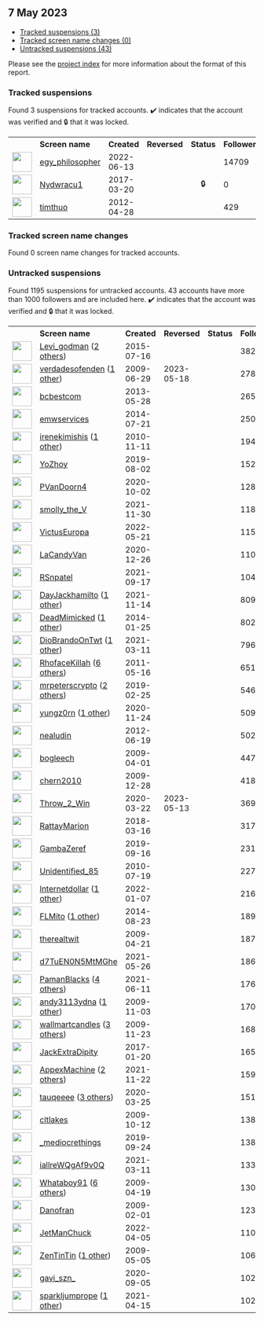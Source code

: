 ##  7 May 2023

* [Tracked suspensions (3)](#tracked-suspensions)
* [Tracked screen name changes (0)](#tracked-screen-name-changes)
* [Untracked suspensions (43)](#untracked-suspensions)

Please see the [project index](https://github.com/travisbrown/twitter-watch) for more information about the format of this report.

### Tracked suspensions

Found 3 suspensions for tracked accounts.
  ✔️ indicates that the account was verified and 🔒 that it was locked.

<table>
    <tr>
        <th></th>
        <th align="left">Screen name</th>
        <th align="left">Created</th>
        <th align="left">Reversed</th>
        <th align="left">Status</th>
        <th align="left">Followers</th>
        <th align="left">Ranking</th></tr>
    </tr>
        <tr>
            <td><a href="https://twitter.com/intent/user?user_id=1536399572364414976">
                <img src="https://pbs.twimg.com/profile_images/1597016819138789382/M8TXrVRM_normal.jpg" width="40px" height="40px" align="center"/></a>
            </td>
            <td>
                <a href="https://twitter.com/egy_philosopher">egy_philosopher</a></td>
            <td>2022-06-13</td>
            <td></td>
            <td align="center"></td>
            <td>14709</td>
            <td>7881</td>
        </tr>
        <tr>
            <td><a href="https://twitter.com/intent/user?user_id=843615625486438400">
                <img src="https://pbs.twimg.com/profile_images/1455773650934812672/I5s_nszX_normal.jpg" width="40px" height="40px" align="center"/></a>
            </td>
            <td>
                <a href="https://twitter.com/Nydwracu1">Nydwracu1</a></td>
            <td>2017-03-20</td>
            <td></td>
            <td align="center">🔒</td>
            <td>0</td>
            <td>25175</td>
        </tr>
        <tr>
            <td><a href="https://twitter.com/intent/user?user_id=565195885">
                <img src="https://pbs.twimg.com/profile_images/1274893153867350019/QBNOqXP0_normal.jpg" width="40px" height="40px" align="center"/></a>
            </td>
            <td>
                <a href="https://twitter.com/timthuo">timthuo</a></td>
            <td>2012-04-28</td>
            <td></td>
            <td align="center"></td>
            <td>429</td>
            <td>87643</td>
        </tr></table>

### Tracked screen name changes

Found 0 screen name changes for tracked accounts.

### Untracked suspensions

Found 1195 suspensions for untracked accounts.
43 accounts have more than 1000 followers and are included here.
  ✔️ indicates that the account was verified and 🔒 that it was locked.

<table>
    <tr>
        <th></th>
        <th align="left">Screen name</th>
        <th align="left">Created</th>
        <th align="left">Reversed</th>
        <th align="left">Status</th>
        <th align="left">Followers</th>
    </tr>
        <tr>
            <td><a href="https://twitter.com/intent/user?user_id=3379259710">
                <img src="https://pbs.twimg.com/profile_images/1525160513113669632/ykHrqpI-_normal.jpg" width="40px" height="40px" align="center"/></a>
            </td>
            <td>
                <a href="https://twitter.com/Levi_godman">Levi_godman</a>&nbsp;(<a href="https://api.memory.lol/v1/tw/id/3379259710">2 others</a>)&nbsp;</td>
            <td>2015-07-16</td>
            <td></td>
            <td align="center"></td>
            <td>38281</td>
        </tr>
        <tr>
            <td><a href="https://twitter.com/intent/user?user_id=51933295">
                <img src="https://pbs.twimg.com/profile_images/1086520057520365568/XGBmgxYH_normal.jpg" width="40px" height="40px" align="center"/></a>
            </td>
            <td>
                <a href="https://twitter.com/verdadesofenden">verdadesofenden</a>&nbsp;(<a href="https://api.memory.lol/v1/tw/id/51933295">1 other</a>)&nbsp;</td>
            <td>2009-06-29</td>
            <td>2023-05-18</td>
            <td align="center"></td>
            <td>27845</td>
        </tr>
        <tr>
            <td><a href="https://twitter.com/intent/user?user_id=1463649217">
                <img src="https://pbs.twimg.com/profile_images/1009075227077140481/I3EsWX7N_normal.jpg" width="40px" height="40px" align="center"/></a>
            </td>
            <td>
                <a href="https://twitter.com/bcbestcom">bcbestcom</a></td>
            <td>2013-05-28</td>
            <td></td>
            <td align="center"></td>
            <td>26507</td>
        </tr>
        <tr>
            <td><a href="https://twitter.com/intent/user?user_id=2667096109">
                <img src="https://pbs.twimg.com/profile_images/779147082892316672/GOquff5b_normal.jpg" width="40px" height="40px" align="center"/></a>
            </td>
            <td>
                <a href="https://twitter.com/emwservices">emwservices</a></td>
            <td>2014-07-21</td>
            <td></td>
            <td align="center"></td>
            <td>25067</td>
        </tr>
        <tr>
            <td><a href="https://twitter.com/intent/user?user_id=214450204">
                <img src="https://pbs.twimg.com/profile_images/1310212020038438916/GHKSFQqf_normal.jpg" width="40px" height="40px" align="center"/></a>
            </td>
            <td>
                <a href="https://twitter.com/irenekimishis">irenekimishis</a>&nbsp;(<a href="https://api.memory.lol/v1/tw/id/214450204">1 other</a>)&nbsp;</td>
            <td>2010-11-11</td>
            <td></td>
            <td align="center"></td>
            <td>19418</td>
        </tr>
        <tr>
            <td><a href="https://twitter.com/intent/user?user_id=1157378140445876225">
                <img src="https://pbs.twimg.com/profile_images/1580826970715086848/NdtknVk3_normal.jpg" width="40px" height="40px" align="center"/></a>
            </td>
            <td>
                <a href="https://twitter.com/YoZhoy">YoZhoy</a></td>
            <td>2019-08-02</td>
            <td></td>
            <td align="center"></td>
            <td>15226</td>
        </tr>
        <tr>
            <td><a href="https://twitter.com/intent/user?user_id=1312082138095812608">
                <img src="https://pbs.twimg.com/profile_images/1539170731774431234/XPE263Fk_normal.jpg" width="40px" height="40px" align="center"/></a>
            </td>
            <td>
                <a href="https://twitter.com/PVanDoorn4">PVanDoorn4</a></td>
            <td>2020-10-02</td>
            <td></td>
            <td align="center"></td>
            <td>12892</td>
        </tr>
        <tr>
            <td><a href="https://twitter.com/intent/user?user_id=1465650253240193029">
                <img src="https://pbs.twimg.com/profile_images/1468214316168060939/6fw4JvMa_normal.jpg" width="40px" height="40px" align="center"/></a>
            </td>
            <td>
                <a href="https://twitter.com/smolly_the_V">smolly_the_V</a></td>
            <td>2021-11-30</td>
            <td></td>
            <td align="center"></td>
            <td>11852</td>
        </tr>
        <tr>
            <td><a href="https://twitter.com/intent/user?user_id=1527815172638887942">
                <img src="https://pbs.twimg.com/profile_images/1527818965543792640/5u3Bf5Nj_normal.jpg" width="40px" height="40px" align="center"/></a>
            </td>
            <td>
                <a href="https://twitter.com/VictusEuropa">VictusEuropa</a></td>
            <td>2022-05-21</td>
            <td></td>
            <td align="center"></td>
            <td>11588</td>
        </tr>
        <tr>
            <td><a href="https://twitter.com/intent/user?user_id=1342758946239475714">
                <img src="https://pbs.twimg.com/profile_images/1521666648826167296/eLz5XqeA_normal.jpg" width="40px" height="40px" align="center"/></a>
            </td>
            <td>
                <a href="https://twitter.com/LaCandyVan">LaCandyVan</a></td>
            <td>2020-12-26</td>
            <td></td>
            <td align="center"></td>
            <td>11043</td>
        </tr>
        <tr>
            <td><a href="https://twitter.com/intent/user?user_id=1438871952530173958">
                <img src="https://pbs.twimg.com/profile_images/1580395953580027909/4DyfJDTO_normal.jpg" width="40px" height="40px" align="center"/></a>
            </td>
            <td>
                <a href="https://twitter.com/RSnpatel">RSnpatel</a></td>
            <td>2021-09-17</td>
            <td></td>
            <td align="center"></td>
            <td>10420</td>
        </tr>
        <tr>
            <td><a href="https://twitter.com/intent/user?user_id=1459895748028420100">
                <img src="https://pbs.twimg.com/profile_images/1582650188690325504/TIK5v1qt_normal.jpg" width="40px" height="40px" align="center"/></a>
            </td>
            <td>
                <a href="https://twitter.com/DayJackhamilto">DayJackhamilto</a>&nbsp;(<a href="https://api.memory.lol/v1/tw/id/1459895748028420100">1 other</a>)&nbsp;</td>
            <td>2021-11-14</td>
            <td></td>
            <td align="center"></td>
            <td>8090</td>
        </tr>
        <tr>
            <td><a href="https://twitter.com/intent/user?user_id=2310053622">
                <img src="https://pbs.twimg.com/profile_images/1337937594684850176/UVEIn7r9_normal.jpg" width="40px" height="40px" align="center"/></a>
            </td>
            <td>
                <a href="https://twitter.com/DeadMimicked">DeadMimicked</a>&nbsp;(<a href="https://api.memory.lol/v1/tw/id/2310053622">1 other</a>)&nbsp;</td>
            <td>2014-01-25</td>
            <td></td>
            <td align="center"></td>
            <td>8021</td>
        </tr>
        <tr>
            <td><a href="https://twitter.com/intent/user?user_id=1369952240883044358">
                <img src="https://pbs.twimg.com/profile_images/1587611579826462720/O0_4XPp-_normal.jpg" width="40px" height="40px" align="center"/></a>
            </td>
            <td>
                <a href="https://twitter.com/DioBrandoOnTwt">DioBrandoOnTwt</a>&nbsp;(<a href="https://api.memory.lol/v1/tw/id/1369952240883044358">1 other</a>)&nbsp;</td>
            <td>2021-03-11</td>
            <td></td>
            <td align="center"></td>
            <td>7968</td>
        </tr>
        <tr>
            <td><a href="https://twitter.com/intent/user?user_id=299379391">
                <img src="https://pbs.twimg.com/profile_images/1596357239807287299/9t595-pA_normal.jpg" width="40px" height="40px" align="center"/></a>
            </td>
            <td>
                <a href="https://twitter.com/RhofaceKillah">RhofaceKillah</a>&nbsp;(<a href="https://api.memory.lol/v1/tw/id/299379391">6 others</a>)&nbsp;</td>
            <td>2011-05-16</td>
            <td></td>
            <td align="center"></td>
            <td>6511</td>
        </tr>
        <tr>
            <td><a href="https://twitter.com/intent/user?user_id=1100159535522738176">
                <img src="https://pbs.twimg.com/profile_images/1564968211296276483/FTeHg_6i_normal.jpg" width="40px" height="40px" align="center"/></a>
            </td>
            <td>
                <a href="https://twitter.com/mrpeterscrypto">mrpeterscrypto</a>&nbsp;(<a href="https://api.memory.lol/v1/tw/id/1100159535522738176">2 others</a>)&nbsp;</td>
            <td>2019-02-25</td>
            <td></td>
            <td align="center"></td>
            <td>5465</td>
        </tr>
        <tr>
            <td><a href="https://twitter.com/intent/user?user_id=1331295700894822402">
                <img src="https://pbs.twimg.com/profile_images/1598701427135860737/5nJyV3jR_normal.jpg" width="40px" height="40px" align="center"/></a>
            </td>
            <td>
                <a href="https://twitter.com/yungz0rn">yungz0rn</a>&nbsp;(<a href="https://api.memory.lol/v1/tw/id/1331295700894822402">1 other</a>)&nbsp;</td>
            <td>2020-11-24</td>
            <td></td>
            <td align="center"></td>
            <td>5097</td>
        </tr>
        <tr>
            <td><a href="https://twitter.com/intent/user?user_id=612708320">
                <img src="https://pbs.twimg.com/profile_images/2322946635/Quran13-purple-flower-wallpaper_normal.jpg" width="40px" height="40px" align="center"/></a>
            </td>
            <td>
                <a href="https://twitter.com/nealudin">nealudin</a></td>
            <td>2012-06-19</td>
            <td></td>
            <td align="center"></td>
            <td>5027</td>
        </tr>
        <tr>
            <td><a href="https://twitter.com/intent/user?user_id=28206710">
                <img src="https://pbs.twimg.com/profile_images/425314260/weedthumb_normal.jpg" width="40px" height="40px" align="center"/></a>
            </td>
            <td>
                <a href="https://twitter.com/bogleech">bogleech</a></td>
            <td>2009-04-01</td>
            <td></td>
            <td align="center"></td>
            <td>4479</td>
        </tr>
        <tr>
            <td><a href="https://twitter.com/intent/user?user_id=100023100">
                <img src="https://pbs.twimg.com/profile_images/1340022016909455364/2f53YIvf_normal.jpg" width="40px" height="40px" align="center"/></a>
            </td>
            <td>
                <a href="https://twitter.com/chern2010">chern2010</a></td>
            <td>2009-12-28</td>
            <td></td>
            <td align="center"></td>
            <td>4185</td>
        </tr>
        <tr>
            <td><a href="https://twitter.com/intent/user?user_id=1241584756870901760">
                <img src="https://pbs.twimg.com/profile_images/1570512847469416452/tGhxj-zV_normal.jpg" width="40px" height="40px" align="center"/></a>
            </td>
            <td>
                <a href="https://twitter.com/Throw_2_Win">Throw_2_Win</a></td>
            <td>2020-03-22</td>
            <td>2023-05-13</td>
            <td align="center"></td>
            <td>3695</td>
        </tr>
        <tr>
            <td><a href="https://twitter.com/intent/user?user_id=974622996198551552">
                <img src="https://pbs.twimg.com/profile_images/1561785765838864386/DzA1uwzK_normal.jpg" width="40px" height="40px" align="center"/></a>
            </td>
            <td>
                <a href="https://twitter.com/RattayMarion">RattayMarion</a></td>
            <td>2018-03-16</td>
            <td></td>
            <td align="center"></td>
            <td>3172</td>
        </tr>
        <tr>
            <td><a href="https://twitter.com/intent/user?user_id=1173700009482756097">
                <img src="https://pbs.twimg.com/profile_images/1578131594421960720/eCeH4RGL_normal.jpg" width="40px" height="40px" align="center"/></a>
            </td>
            <td>
                <a href="https://twitter.com/GambaZeref">GambaZeref</a></td>
            <td>2019-09-16</td>
            <td></td>
            <td align="center"></td>
            <td>2317</td>
        </tr>
        <tr>
            <td><a href="https://twitter.com/intent/user?user_id=168348364">
                <img src="https://pbs.twimg.com/profile_images/1579207521004306432/1oFeUOni_normal.jpg" width="40px" height="40px" align="center"/></a>
            </td>
            <td>
                <a href="https://twitter.com/Unidentified_85">Unidentified_85</a></td>
            <td>2010-07-19</td>
            <td></td>
            <td align="center"></td>
            <td>2273</td>
        </tr>
        <tr>
            <td><a href="https://twitter.com/intent/user?user_id=1479273093700980736">
                <img src="https://pbs.twimg.com/profile_images/1550954397198426119/O_PLtvN__normal.jpg" width="40px" height="40px" align="center"/></a>
            </td>
            <td>
                <a href="https://twitter.com/lnternetdollar">lnternetdollar</a>&nbsp;(<a href="https://api.memory.lol/v1/tw/id/1479273093700980736">1 other</a>)&nbsp;</td>
            <td>2022-01-07</td>
            <td></td>
            <td align="center"></td>
            <td>2163</td>
        </tr>
        <tr>
            <td><a href="https://twitter.com/intent/user?user_id=2758521458">
                <img src="https://pbs.twimg.com/profile_images/1592635167834775552/P5oizVkn_normal.jpg" width="40px" height="40px" align="center"/></a>
            </td>
            <td>
                <a href="https://twitter.com/FLMito">FLMito</a>&nbsp;(<a href="https://api.memory.lol/v1/tw/id/2758521458">1 other</a>)&nbsp;</td>
            <td>2014-08-23</td>
            <td></td>
            <td align="center"></td>
            <td>1898</td>
        </tr>
        <tr>
            <td><a href="https://twitter.com/intent/user?user_id=33961848">
                <img src="https://pbs.twimg.com/profile_images/150763622/ray-sun-glasses1_normal.jpg" width="40px" height="40px" align="center"/></a>
            </td>
            <td>
                <a href="https://twitter.com/therealtwit">therealtwit</a></td>
            <td>2009-04-21</td>
            <td></td>
            <td align="center"></td>
            <td>1874</td>
        </tr>
        <tr>
            <td><a href="https://twitter.com/intent/user?user_id=1397513525254180864">
                <img src="https://pbs.twimg.com/profile_images/1412379072689106947/q8JsYbuW_normal.jpg" width="40px" height="40px" align="center"/></a>
            </td>
            <td>
                <a href="https://twitter.com/d7TuEN0N5MtMGhe">d7TuEN0N5MtMGhe</a></td>
            <td>2021-05-26</td>
            <td></td>
            <td align="center"></td>
            <td>1864</td>
        </tr>
        <tr>
            <td><a href="https://twitter.com/intent/user?user_id=1403211623326642177">
                <img src="https://pbs.twimg.com/profile_images/1592910117061918722/72WO88PD_normal.jpg" width="40px" height="40px" align="center"/></a>
            </td>
            <td>
                <a href="https://twitter.com/PamanBlacks">PamanBlacks</a>&nbsp;(<a href="https://api.memory.lol/v1/tw/id/1403211623326642177">4 others</a>)&nbsp;</td>
            <td>2021-06-11</td>
            <td></td>
            <td align="center"></td>
            <td>1765</td>
        </tr>
        <tr>
            <td><a href="https://twitter.com/intent/user?user_id=87237342">
                <img src="https://pbs.twimg.com/profile_images/520046402144317440/6swkCbXr_normal.jpeg" width="40px" height="40px" align="center"/></a>
            </td>
            <td>
                <a href="https://twitter.com/andy3113ydna">andy3113ydna</a>&nbsp;(<a href="https://api.memory.lol/v1/tw/id/87237342">1 other</a>)&nbsp;</td>
            <td>2009-11-03</td>
            <td></td>
            <td align="center"></td>
            <td>1703</td>
        </tr>
        <tr>
            <td><a href="https://twitter.com/intent/user?user_id=92117105">
                <img src="https://pbs.twimg.com/profile_images/1588125584135049217/Kx_f6VZ-_normal.jpg" width="40px" height="40px" align="center"/></a>
            </td>
            <td>
                <a href="https://twitter.com/wallmartcandles">wallmartcandles</a>&nbsp;(<a href="https://api.memory.lol/v1/tw/id/92117105">3 others</a>)&nbsp;</td>
            <td>2009-11-23</td>
            <td></td>
            <td align="center"></td>
            <td>1687</td>
        </tr>
        <tr>
            <td><a href="https://twitter.com/intent/user?user_id=822369227063500800">
                <img src="https://pbs.twimg.com/profile_images/1566913615818625030/fhGZOJvK_normal.jpg" width="40px" height="40px" align="center"/></a>
            </td>
            <td>
                <a href="https://twitter.com/JackExtraDipity">JackExtraDipity</a></td>
            <td>2017-01-20</td>
            <td></td>
            <td align="center"></td>
            <td>1659</td>
        </tr>
        <tr>
            <td><a href="https://twitter.com/intent/user?user_id=1462924585486077954">
                <img src="https://pbs.twimg.com/profile_images/1598443068654374912/5JVHweWO_normal.jpg" width="40px" height="40px" align="center"/></a>
            </td>
            <td>
                <a href="https://twitter.com/AppexMachine">AppexMachine</a>&nbsp;(<a href="https://api.memory.lol/v1/tw/id/1462924585486077954">2 others</a>)&nbsp;</td>
            <td>2021-11-22</td>
            <td></td>
            <td align="center"></td>
            <td>1595</td>
        </tr>
        <tr>
            <td><a href="https://twitter.com/intent/user?user_id=1242727414930661376">
                <img src="https://pbs.twimg.com/profile_images/1595664526300844034/jjeBBG1d_normal.jpg" width="40px" height="40px" align="center"/></a>
            </td>
            <td>
                <a href="https://twitter.com/tauqeeee">tauqeeee</a>&nbsp;(<a href="https://api.memory.lol/v1/tw/id/1242727414930661376">3 others</a>)&nbsp;</td>
            <td>2020-03-25</td>
            <td></td>
            <td align="center"></td>
            <td>1514</td>
        </tr>
        <tr>
            <td><a href="https://twitter.com/intent/user?user_id=81733191">
                <img src="https://pbs.twimg.com/profile_images/600538386248568832/FBcziHj5_normal.jpg" width="40px" height="40px" align="center"/></a>
            </td>
            <td>
                <a href="https://twitter.com/cltlakes">cltlakes</a></td>
            <td>2009-10-12</td>
            <td></td>
            <td align="center"></td>
            <td>1389</td>
        </tr>
        <tr>
            <td><a href="https://twitter.com/intent/user?user_id=1176544537155497984">
                <img src="https://pbs.twimg.com/profile_images/1576348744408334337/QmFUvPWl_normal.jpg" width="40px" height="40px" align="center"/></a>
            </td>
            <td>
                <a href="https://twitter.com/_mediocrethings">_mediocrethings</a></td>
            <td>2019-09-24</td>
            <td></td>
            <td align="center"></td>
            <td>1388</td>
        </tr>
        <tr>
            <td><a href="https://twitter.com/intent/user?user_id=1370088035707146240">
                <img src="https://pbs.twimg.com/profile_images/1370088247993466888/PpRhEepS_normal.jpg" width="40px" height="40px" align="center"/></a>
            </td>
            <td>
                <a href="https://twitter.com/iallreWQgAf9v0Q">iallreWQgAf9v0Q</a></td>
            <td>2021-03-11</td>
            <td></td>
            <td align="center"></td>
            <td>1330</td>
        </tr>
        <tr>
            <td><a href="https://twitter.com/intent/user?user_id=33111439">
                <img src="https://pbs.twimg.com/profile_images/1206973115881971712/xJT_VeaE_normal.jpg" width="40px" height="40px" align="center"/></a>
            </td>
            <td>
                <a href="https://twitter.com/Whataboy91">Whataboy91</a>&nbsp;(<a href="https://api.memory.lol/v1/tw/id/33111439">6 others</a>)&nbsp;</td>
            <td>2009-04-19</td>
            <td></td>
            <td align="center"></td>
            <td>1308</td>
        </tr>
        <tr>
            <td><a href="https://twitter.com/intent/user?user_id=19847044">
                <img src="https://pbs.twimg.com/profile_images/1598802688631709696/FJiVzTs4_normal.jpg" width="40px" height="40px" align="center"/></a>
            </td>
            <td>
                <a href="https://twitter.com/Danofran">Danofran</a></td>
            <td>2009-02-01</td>
            <td></td>
            <td align="center"></td>
            <td>1238</td>
        </tr>
        <tr>
            <td><a href="https://twitter.com/intent/user?user_id=1511369723019075584">
                <img src="https://pbs.twimg.com/profile_images/1592248531586146304/-tudxb4L_normal.jpg" width="40px" height="40px" align="center"/></a>
            </td>
            <td>
                <a href="https://twitter.com/JetManChuck">JetManChuck</a></td>
            <td>2022-04-05</td>
            <td></td>
            <td align="center"></td>
            <td>1101</td>
        </tr>
        <tr>
            <td><a href="https://twitter.com/intent/user?user_id=37876805">
                <img src="https://pbs.twimg.com/profile_images/1089288729192288257/oRST2YNr_normal.jpg" width="40px" height="40px" align="center"/></a>
            </td>
            <td>
                <a href="https://twitter.com/ZenTinTin">ZenTinTin</a>&nbsp;(<a href="https://api.memory.lol/v1/tw/id/37876805">1 other</a>)&nbsp;</td>
            <td>2009-05-05</td>
            <td></td>
            <td align="center"></td>
            <td>1062</td>
        </tr>
        <tr>
            <td><a href="https://twitter.com/intent/user?user_id=1302295793039110144">
                <img src="https://pbs.twimg.com/profile_images/1581013091436752896/8EkiNCQJ_normal.jpg" width="40px" height="40px" align="center"/></a>
            </td>
            <td>
                <a href="https://twitter.com/gavi_szn_">gavi_szn_</a></td>
            <td>2020-09-05</td>
            <td></td>
            <td align="center"></td>
            <td>1023</td>
        </tr>
        <tr>
            <td><a href="https://twitter.com/intent/user?user_id=1382670640545730692">
                <img src="https://pbs.twimg.com/profile_images/1589381104313720834/wKqYu8zq_normal.jpg" width="40px" height="40px" align="center"/></a>
            </td>
            <td>
                <a href="https://twitter.com/sparkljumprope">sparkljumprope</a>&nbsp;(<a href="https://api.memory.lol/v1/tw/id/1382670640545730692">1 other</a>)&nbsp;</td>
            <td>2021-04-15</td>
            <td></td>
            <td align="center"></td>
            <td>1020</td>
        </tr></table>

